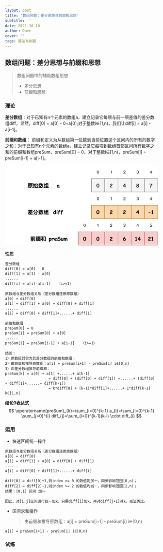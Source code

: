 ```yaml
---
layout: post
title: '数组问题：差分思想与前缀和思想'
subtitle: ''
date: 2021-10-10
author: Dave
cover: ''
tags: 算法与刷题
---
```




## 数组问题：差分思想与前缀和思想

> 数组问题中的辅助数组思想
>
> - 差分思想
> - 前缀和思想

### 理论

**差分数组**：对于已知有n个元素的数组a，建立记录它每项与前一项差值的差分数组diff，显然，diff[0] = a[0] - 0=a[0];对于整数i∈[1,n)，我们让diff[i] = a[i] - a[i-1]。

**前缀和数组**： 前缀和定义为从数组第一位数到当前位置这个区间内的所有的数字之和；对于已知有n个元素的数组a，建立记录它每项到数组首部区间所有数字之和的前缀和数组preSum，preSum[0] = 0，对于整数i∈[1,n)，preSum[i] = preSum[i-1] + a[i-1]。

![](https://raw.githubusercontent.com/dendyikbc/PicGoBed/master/commonQuery/数组思想.png)

**性质**

```
差分数组 
diff[0] = a[0] - 0
diff[1] = a[1] - a[0]
......
diff[i] = a[i]-a[i-1]   （i>=1）

原数组与差分数组关系（差分数组还原原数组） 
a[0] = diff[0]
a[1] = diff[1] + a[0] = diff[0] + diff[1]
......
a[i] = diff[0] + diff[1]+......+ diff[i]

前缀和数组
preSum[0] = 0
preSum[1] = preSum[0] + a[0]
......
preSum[i] = preSum[i-1] + a[i-1]   （i>=1）

结论：
1）原数组其实为其差分数组的前缀和数组；
2）由前缀和推导原数组：a[i] = preSum[i+1] - preSum[i] i∈[0,n)
3）由差分数组推导前缀和：
preSum[k] = a[0] + a[1] +......+ a[k-1]
					= diff[0] + (diff[0] + diff[1]) +......+ (diff[0] + diff[1]+......+ diff[k-1])
					= k*diff[0] + (k-1)*diff[1]+......+ 1*diff[k-1] k∈[1,n]
```

**结论3表达式**
$$
\operatorname{preSum}_{k}=\sum_{i=0}^{k-1} a_{i}=\sum_{i=0}^{k-1} \sum_{j=0}^{i} diff_{j}=\sum_{i=0}^{k-1}(k-i) \cdot diff_{i}
$$


### 运用

- 快速区间统一操作

```
原数组与差分数组关系（差分数组还原原数组） 
a[0] = diff[0]
a[1] = diff[1] + a[0] = diff[0] + diff[1]
......
a[i] = diff[0] + diff[1]+......+ diff[i]

diff[0] = diff[0]+1,则index >= 0 的数值均加一，同步影响范围[0,n)；
diff[2] = diff[2]-1,则index >= 2 的数值均减一，同步影响范围[2,n)；
结果：[0,1] 区间 加一

因此，对[i,j]区间进行统一加k，只需diff[i]加k，再对diff[j+1]减k。减法类比。
```

- 区间求和操作

  > 由前缀和推导原数组：a[i] = preSum[i+1] - preSum[i] i∈[0,n)

```
a[i] = preSum[i+1] - preSum[i] i∈[0,n)
```



### 试练



